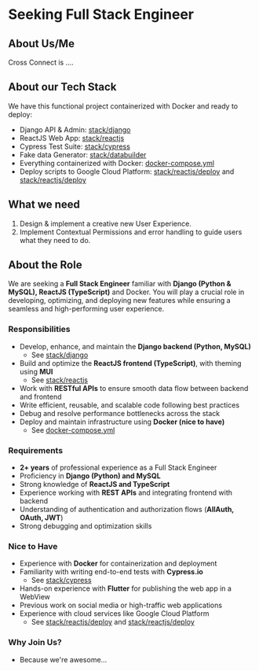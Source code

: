 # Seeking Full Stack Engineer

## About Us/Me

Cross Connect is ....

## About our Tech Stack
We have this functional project containerized with Docker and ready to deploy:
- Django API & Admin: [stack/django](https://github.com/eliataylor/objects-actions/tree/crossconnect/stack/django)
- ReactJS Web App: [stack/reactjs](https://github.com/eliataylor/objects-actions/tree/crossconnect/stack/reactjs)
- Cypress Test Suite: [stack/cypress](https://github.com/eliataylor/objects-actions/tree/crossconnect/stack/cypress)
- Fake data Generator: [stack/databuilder](https://github.com/eliataylor/objects-actions/tree/crossconnect/stack/databuilder)
- Everything containerized with Docker: [docker-compose.yml](https://github.com/eliataylor/objects-actions/tree/crossconnect/docker-compose.yml)
- Deploy scripts to Google Cloud Platform: [stack/reactjs/deploy](https://github.com/eliataylor/objects-actions/tree/crossconnect/stack/django/deploy) and [stack/reactjs/deploy](https://github.com/eliataylor/objects-actions/tree/crossconnect/stack/django/deploy)


## What we need
1.  Design & implement a creative new User Experience.
2.  Implement Contextual Permissions and error handling to guide users what they need to do.

## About the Role

We are seeking a **Full Stack Engineer** familiar with **Django (Python & MySQL), ReactJS (TypeScript)** and Docker. 
You will play a crucial role in developing, optimizing, and deploying new features while ensuring a seamless and high-performing user experience.

### Responsibilities

- Develop, enhance, and maintain the **Django backend (Python, MySQL)** 
  - See [stack/django](https://github.com/eliataylor/objects-actions/tree/crossconnect/stack/django)
- Build and optimize the **ReactJS frontend (TypeScript)**, with theming using **MUI**
  - See [stack/reactjs](https://github.com/eliataylor/objects-actions/tree/crossconnect/stack/reactjs)
- Work with **RESTful APIs** to ensure smooth data flow between backend and frontend
- Write efficient, reusable, and scalable code following best practices
- Debug and resolve performance bottlenecks across the stack
- Deploy and maintain infrastructure using **Docker (nice to have)**
  - See [docker-compose.yml](https://github.com/eliataylor/objects-actions/tree/crossconnect/docker-compose.yml)

### Requirements

- **2+ years** of professional experience as a Full Stack Engineer
- Proficiency in **Django (Python) and MySQL**
- Strong knowledge of **ReactJS and TypeScript**
- Experience working with **REST APIs** and integrating frontend with backend
- Understanding of authentication and authorization flows (**AllAuth, OAuth, JWT**)
- Strong debugging and optimization skills

### Nice to Have

- Experience with **Docker** for containerization and deployment
- Familiarity with writing end-to-end tests with **Cypress.io**
  - See [stack/cypress](https://github.com/eliataylor/objects-actions/tree/crossconnect/stack/cypress)
- Hands-on experience with **Flutter** for publishing the web app in a WebView
- Previous work on social media or high-traffic web applications
- Experience with cloud services like Google Cloud Platform
  - See [stack/reactjs/deploy](https://github.com/eliataylor/objects-actions/tree/crossconnect/stack/django/deploy) and [stack/reactjs/deploy](https://github.com/eliataylor/objects-actions/tree/crossconnect/stack/django/deploy)

### Why Join Us?

 - Because we're awesome...
